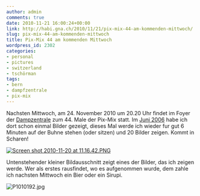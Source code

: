 ```yaml
---
author: admin
comments: true
date: 2010-11-21 16:00:24+00:00
link: http://habi.gna.ch/2010/11/21/pix-mix-44-am-kommenden-mittwoch/
slug: pix-mix-44-am-kommenden-mittwoch
title: Pix-Mix 44 am kommenden Mittwoch
wordpress_id: 2302
categories:
- personal
- pictures
- switzerland
- tschörman
tags:
- bern
- dampfzentrale
- pix-mix
---
```


Nachsten Mittwoch, am 24. November 2010 um 20.20 Uhr findet im Foyer der [Dampzentrale](http://dampfzentrale.ch/) zum 44. Male der Pix-Mix statt. Im [Juni 2006](http://habi.gna.ch/2006/06/22/pictures-from-pixmix/) habe ich dort schon einmal Bilder gezeigt, dieses Mal werde ich wieder fur gut 6 Minuten auf der Buhne stehen (oder sitzen) und 20 Bilder zeigen. Kommt in Scharen!




[![Screen shot 2010-11-20 at 11.16.42.PNG](http://habi.gna.ch/wp-content/uploads/2010/11/Screen-shot-2010-11-20-at-11.16.42-tm.jpg)](http://habi.gna.ch/wp-content/uploads/2010/11/Screen-shot-2010-11-20-at-11.16.42.png)




Untenstehender kleiner Bildausschnitt zeigt eines der Bilder, das ich zeigen werde. Wer als erstes rausfindet, wo es aufgenommen wurde, dem zahle ich nachsten Mittwoch ein Bier oder ein Sirupi.




![P1010192.jpg](http://habi.gna.ch/wp-content/uploads/2010/11/P1010192.jpg)



